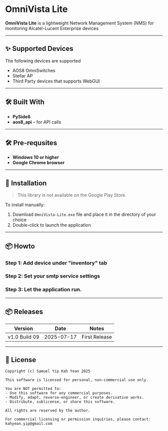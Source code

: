 
# OmniVista Lite

**OmniVista Lite** is a lightweight Network Management System (NMS) for monitoring Alcatel-Lucent Enterprise devices

---

## ✨ Supported Devices

The following devices are supported

- AOS8 OmniSwitches
- Stellar AP
- Third Party devices that supports WebGUI

---

## 🛠️ Built With

- **PySide6**
- **aos8_api** – for API calls

---

## 🛠️ Pre-requsites

- **Windows 10 or higher**
- **Google Chrome browser** 

---

## 🚀 Installation

> This library is not available on the Google Play Store.

To install manually:

1. Download `OmniVista-Lite.exe` file and place it in the directory of your choice
2. Double-click to launch the application

---

## 📦 Howto

### Step 1: Add device under "inventory" tab

### Step 2: Set your smtp service settings

### Step 3: Let the application run. 


---


## 📦 Releases

| Version          | Date       | Notes           |
|------------------|------------|-----------------|
| v1.0 Build 09    | 2025-07-17 | First  Release  |


---

## 📄 License

```
Copyright (c) Samuel Yip Kah Yean 2025

This software is licensed for personal, non-commercial use only.

You are NOT permitted to:
- Use this software for any commercial purposes.
- Modify, adapt, reverse-engineer, or create derivative works.
- Distribute, sublicense, or share this software.

All rights are reserved by the author.

For commercial licensing or permission inquiries, please contact:
kahyean.yip@gmail.com
```





